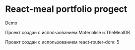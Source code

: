 # React-meal portfolio progect 

[Demo](https://malskykirill.github.io/React-meal/)

Проект создан с использованием  Materialise и TheMealDB

Проект создан с использованием react-router-dom: 5
